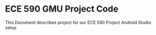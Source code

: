 # ECE 590 GMU Project Code
This Document describes project for our ECE 590 Project
Android Studio setup
